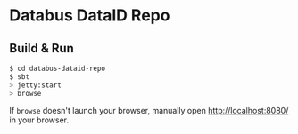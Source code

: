 # Databus DataID Repo #

## Build & Run ##

```sh
$ cd databus-dataid-repo
$ sbt
> jetty:start
> browse
```

If `browse` doesn't launch your browser, manually open [http://localhost:8080/](http://localhost:8080/) in your browser.
